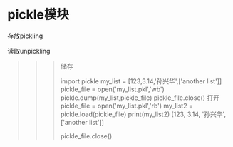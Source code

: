 # pickle模块

存放pickling

读取unpickling

>>> 储存
>>>
>>> import pickle
>>> my_list = [123,3.14,'孙兴华',['another list']]
>>> pickle_file = open('my_list.pkl','wb')
>>> pickle.dump(my_list,pickle_file)
>>> pickle_file.close()
>>> 打开
>>> pickle_file = open('my_list.pkl','rb')
>>> my_list2 = pickle.load(pickle_file)
>>> print(my_list2)
>>> [123, 3.14, '孙兴华', ['another list']]
>>>
>>> pickle_file.close()